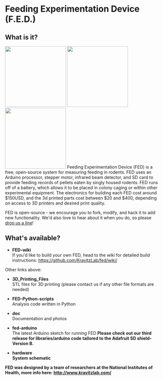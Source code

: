# Feeding Experimentation Device (F.E.D.)
## What is it?
<img src="https://github.com/KravitzLab/FED/blob/master/doc/photos/FED%20front3.jpg" height="200">
<img src="https://github.com/KravitzLab/FED/blob/master/doc/FED%20gif%202.gif" height="200">
<img src="https://github.com/KravitzLab/FED/blob/master/doc/FED%20gif%203.gif" height="200">  
Feeding Experimentation Device (FED) is a free, open-source system for measuring feeding in rodents. FED uses an Arduino processor, 
stepper motor, infrared beam detector, and SD card to provide feeding records of pellets eaten by singly housed rodents. FED runs off of a battery, which allows it to be placed in colony caging or within other experimental equipment. The electronics for building each FED cost around $150USD, and the 3d printed parts cost between $20 and $400, depending on access to 3D printers and desired print quality. 

FED is open-source - we encourage you to fork, modify, and hack it to add new functionality. We'd also love to hear about it when you do, so please <a href="mailto:lex.kravitz@nih.gov">drop us a line</a>!

## What's available?
+ <b> FED-wiki </b>  
If you'd like to build your own FED, head to the wiki for detailed build instructions: https://github.com/KravitzLab/fed/wiki/

Other links above:

+ <b>3D_Printing_Files</b>  
STL files for 3D printing 
(please contact us if any other file formats are needed)

+ <b>FED-Python-scripts</b>  
Analysis code written in Python

+ <b>doc</b>  
Documentation and photos

+ <b>fed-arduino</b>  
The latest Arduino sketch for running FED
<b> Please check out our third release for libraries/arduino code tailored to the Adafruit SD shield-Version B.

+ <b>hardware</b>  
System schematic

FED was designed by a team of researchers at the National Institutes of Health, more info here: http://www.kravitzlab.com/


